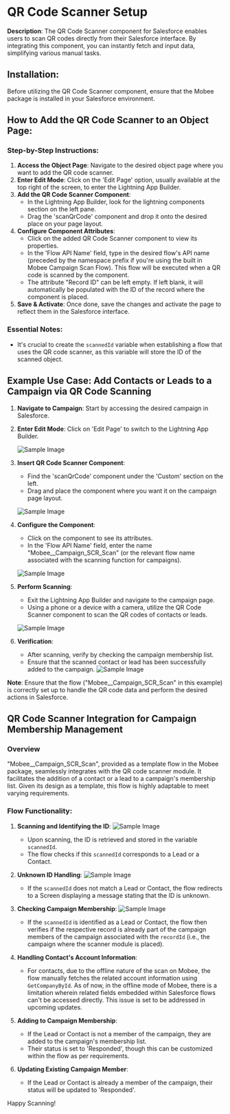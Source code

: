 # QR Code Scanner Setup

**Description**: The QR Code Scanner component for Salesforce enables users to scan QR codes directly from their Salesforce interface. By integrating this component, you can instantly fetch and input data, simplifying various manual tasks.

## Installation:

Before utilizing the QR Code Scanner component, ensure that the Mobee package is installed in your Salesforce environment.

## How to Add the QR Code Scanner to an Object Page:

### Step-by-Step Instructions:

1. **Access the Object Page**: Navigate to the desired object page where you want to add the QR code scanner.
2. **Enter Edit Mode**: Click on the 'Edit Page' option, usually available at the top right of the screen, to enter the Lightning App Builder.
3. **Add the QR Code Scanner Component**: 
   - In the Lightning App Builder, look for the lightning components section on the left pane.
   - Drag the 'scanQrCode' component and drop it onto the desired place on your page layout.
4. **Configure Component Attributes**:
   - Click on the added QR Code Scanner component to view its properties.
   - In the 'Flow API Name' field, type in the desired flow's API name (preceded by the namespace prefix if you're using the built in Mobee Campaign Scan Flow). This flow will be executed when a QR code is scanned by the component.
   - The attribute "Record ID" can be left empty. If left blank, it will automatically be populated with the ID of the record where the component is placed.
5. **Save & Activate**: Once done, save the changes and activate the page to reflect them in the Salesforce interface.

### **Essential Notes**:

- It's crucial to create the `scannedId` variable when establishing a flow that uses the QR code scanner, as this variable will store the ID of the scanned object.

## Example Use Case: Add Contacts or Leads to a Campaign via QR Code Scanning

1. **Navigate to Campaign**: Start by accessing the desired campaign in Salesforce.
2. **Enter Edit Mode**: Click on 'Edit Page' to switch to the Lightning App Builder.

   ![Sample Image](./img/edit_page_button.png)

3. **Insert QR Code Scanner Component**: 
   - Find the 'scanQrCode' component under the 'Custom' section on the left.
   - Drag and place the component where you want it on the campaign page layout.

   ![Sample Image](./img/edit_page_section.png)

4. **Configure the Component**: 
   - Click on the component to see its attributes.
   - In the 'Flow API Name' field, enter the name "Mobee__Campaign_SCR_Scan" (or the relevant flow name associated with the scanning function for campaigns).

   ![Sample Image](./img/flow_api_name.png)

5. **Perform Scanning**:
   - Exit the Lightning App Builder and navigate to the campaign page.
   - Using a phone or a device with a camera, utilize the QR Code Scanner component to scan the QR codes of contacts or leads.

   ![Sample Image](./img/phone4.jpg)

6. **Verification**:
   - After scanning, verify by checking the campaign membership list.
   - Ensure that the scanned contact or lead has been successfully added to the campaign.
   ![Sample Image](./img/campaign_member.png)

**Note**: Ensure that the flow ("Mobee__Campaign_SCR_Scan" in this example) is correctly set up to handle the QR code data and perform the desired actions in Salesforce.

## QR Code Scanner Integration for Campaign Membership Management

### **Overview**

"Mobee__Campaign_SCR_Scan", provided as a template flow in the Mobee package, seamlessly integrates with the QR code scanner module. It facilitates the addition of a contact or a lead to a campaign's membership list. Given its design as a template, this flow is highly adaptable to meet varying requirements.

### **Flow Functionality**:

1. **Scanning and Identifying the ID**:
   ![Sample Image](./img/flow_start.png)
   <br/>
   - Upon scanning, the ID is retrieved and stored in the variable `scannedId`.
   - The flow checks if this `scannedId` corresponds to a Lead or a Contact.

2. **Unknown ID Handling**:
   ![Sample Image](./img/flow_error.png)
   <br/>
   - If the `scannedId` does not match a Lead or Contact, the flow redirects to a Screen displaying a message stating that the ID is unknown.
   
3. **Checking Campaign Membership**:
   ![Sample Image](./img/flow_end.png)
   <br/>
   - If the `scannedId` is identified as a Lead or Contact, the flow then verifies if the respective record is already part of the campaign members of the campaign associated with the `recordId` (i.e., the campaign where the scanner module is placed).

4. **Handling Contact's Account Information**:
   - For contacts, due to the offline nature of the scan on Mobee, the flow manually fetches the related account information using `GetCompanyById`. As of now, in the offline mode of Mobee, there is a limitation wherein related fields embedded within Salesforce flows can't be accessed directly. This issue is set to be addressed in upcoming updates.
   
5. **Adding to Campaign Membership**:
   - If the Lead or Contact is not a member of the campaign, they are added to the campaign's membership list.
   - Their status is set to 'Responded', though this can be customized within the flow as per requirements.

6. **Updating Existing Campaign Member**:
   - If the Lead or Contact is already a member of the campaign, their status will be updated to 'Responded'.


Happy Scanning!
